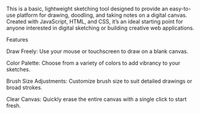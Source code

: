 
This is a basic, lightweight sketching tool designed to provide an easy-to-use platform for drawing, doodling, and taking notes on a digital canvas. Created with JavaScript, HTML, and CSS, it’s an ideal starting point for anyone interested in digital sketching or building creative web applications.

Features

Draw Freely: Use your mouse or touchscreen to draw on a blank canvas.

Color Palette: Choose from a variety of colors to add vibrancy to your sketches.

Brush Size Adjustments: Customize brush size to suit detailed drawings or broad strokes.

Clear Canvas: Quickly erase the entire canvas with a single click to start fresh.
